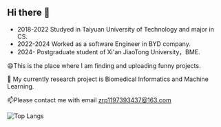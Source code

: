 ## Hi there 👋

<!--
**zrpstc/zrpstc** is a ✨ _special_ ✨ repository because its `README.md` (this file) appears on your GitHub profile.

Here are some ideas to get you started:

- 🔭 I’m currently working on ...
- 🌱 I’m currently learning ...
- 👯 I’m looking to collaborate on ...
- 🤔 I’m looking for help with ...
- 💬 Ask me about ...
- 📫 How to reach me: ...
- 😄 Pronouns: ...
- ⚡ Fun fact: ...
-->


- 2018-2022 Studyed in Taiyuan University of Technology and major in CS.
- 2022-2024 Worked as a software Engineer in BYD company.
- 2024-     Postgraduate student of Xi'an JiaoTong University，BME.
  
😄This is the place where I am finding and uploading funny projects.

🔭 My currently research project is Biomedical Informatics and Machine Learning.

📫Please contact me with email zrp1197393437@163.com


![Top Langs](https://github-readme-stats.vercel.app/api/top-langs/?username=zrpstc)

